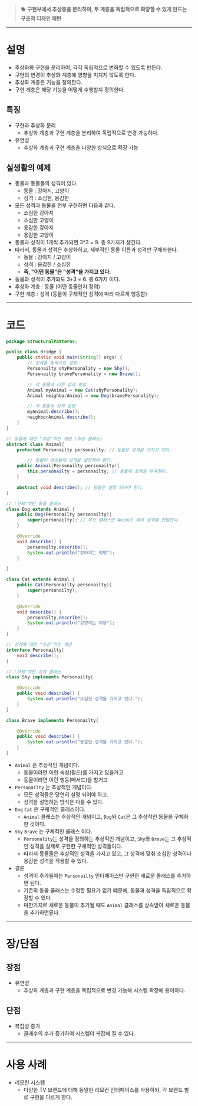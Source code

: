 >🐕 **구현부에서 추상층을 분리하여, 두 계층을 독립적으로 확장할 수 있게 만드는 구조적 디자인 패턴**

---

# 설명

- 추상화와 구현을 분리하여, 각각 독립적으로 변화할 수 있도록 만든다.
- 구현의 변경이 추상화 계층에 영향을 미치지 않도록 한다.
- 추상화 계층은 기능을 정의한다.
- 구현 계층은 해당 기능을 어떻게 수행할지 정의한다.

## 특징

- 구현과 추상화 분리
    - 추상화 계층과 구현 계층을 분리하여 독립적으로 변경 가능하다.
- 유연성
    - 추상화 계층과 구현 계층을 다양한 방식으로 확장 가능

## 실생활의 예제

- 동물과 동물들의 성격이 있다.
    - 동물 : 강아지, 고양이
    - 성격 : 소심한, 용감한
- 모든 성격과 동물을 전부 구현하면 다음과 같다.
    - 소심한 강아지
    - 소심한 고양이
    - 용감한 강아지
    - 용감한 고양이
- 동물과 성격이 1개씩 추가되면 3*3 = 9. 총 9가지가 생긴다.
- 따라서, 동물과 성격은 추상화하고, 세부적인 동물 이름과 성격만 구체화한다.
    - 동물 : 강아지 / 고양이
    - 성격 : 용감한 / 소심한
    - **즉, "어떤 동물"은 "성격"을 가지고 있다.**
- 동물과 성격이 추가되도 3+3 = 6. 총 6가지 이다.
- 추상화 계층 : 동물 (어떤 동물인지 정의)
- 구현 계층 : 성격 (동물이 구체적인 성격에 따라 다르게 행동함)

---

# 코드

```java
package StructuralPatterns;

public class Bridge {
    public static void main(String[] args) {
        // 성격을 동적으로 설정
        Personailty shyPersonality = new Shy();
        Personailty bravePersonality = new Brave();

        // 각 동물에 다른 성격 설정
        Animal myAnimal = new Cat(shyPersonality);
        Animal neighborAnimal = new Dog(bravePersonality);

        // 각 동물과 성격 설명
        myAnimal.describe();
        neighborAnimal.describe();
    }
}

// 동물에 대한 "추상"적인 개념 (추상 클래스)
abstract class Animal{
    protected Personailty personailty; // 동물은 성격을 가지고 있다.

		// 동물이 생성될때 성격을 설정해야 한다.
    public Animal(Personailty personailty){
        this.personailty = personailty; // 동물에 성격을 부여한다.
    }

    abstract void describe(); // 동물은 설명 되어야 한다.
}

// "구체"적인 동물 클래스
class Dog extends Animal {
    public Dog(Personailty personailty){
        super(personailty); // 부모 클래스인 Animal 에게 성격을 전달한다.
    }

    @Override
    void describe() {
        personailty.describe();
        System.out.println("강아지는 멍멍");
    }

}

class Cat extends Animal {
    public Cat(Personailty personailty){
        super(personailty);
    }

    @Override
    void describe() {
        personailty.describe();
        System.out.println("고양이는 야옹");
    }
}

// 성격에 대한 "추상"적인 개념
interface Personailty{
    void describe();
}

// "구체"적인 성격 클래스
class Shy implements Personailty{

    @Override
    public void describe() {
        System.out.println("소심한 성격을 가지고 있다.");
    }
}

class Brave implements Personailty{

    @Override
    public void describe() {
        System.out.println("용감한 성격을 가지고 있다.");
    }
}
```

- `Animal` 은 추상적인 개념이다.
    - 동물이라면 이런 속성(필드)를 가지고 있을거고
    - 동물이라면 이런 행동(메서드)을 할거고
- `Personailty` 는 추상적인 개념이다.
    - 모든 성격들은 당연히 설명 되어야 하고.
    - 성격을 설명하는 방식은 다를 수 있다.
- `Dog` `Cat` 은 구체적인 클래스이다.
    - `Animal` 클래스는 추상적인 개념이고, `Dog`와 `Cat`은 그 추상적인 동물을 구체화 한 것이다.
- `Shy` `Brave` 는 구체적인 클래스 이다.
    - `Personality`는 성격을 정의하는 추상적인 개념이고, `Shy`와 `Brave`는 그 추상적인 성격을 실제로 구현한 구체적인 성격들이다.
    - 따라서 동물들은 추상적인 성격을 가지고 있고, 그 성격에 맞춰 소심한 성격이나 용감한 성격을 적용할 수 있다.
- 결론
    - 성격이 추가될때는 `Personailty` 인터페이스만 구현한 새로운 클래스를 추가하면 된다.
    - 기존의 동물 클래스는 수정할 필요가 없기 떄문에, 동물과 성격을 독립적으로 확장할 수 있다.
    - 마찬가지로 새로운 동물이 추가될 때도 `Animal` 클래스를 상속받아 새로운 동물을 추가하면된다.

---

# 장/단점

## 장점

- 유연성
    - 추상화 계층과 구현 계층을 독립적으로 변경 가능해 시스템 확장에 용이하다.

## 단점

- 복잡성 증가
    - 클래수의 수가 증가하여 시스템이 복잡해 질 수 있다.

---

# 사용 사례

- 리모컨 시스템
    - 다양한 TV 브랜드에 대해 동일한 리모컨 인터페이스를 사용하되, 각 브랜드 별로 구현을 다르게 한다.